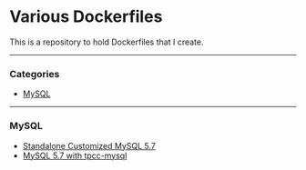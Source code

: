 # Various Dockerfiles 

This is a repository to hold Dockerfiles that I create.

---

### Categories

* [MySQL](#mysql)

---

### MySQL

- [Standalone Customized MySQL 5.7](mysql/customized-mysql)
- [MySQL 5.7 with tpcc-mysql](mysql/tpcc-mysql)
